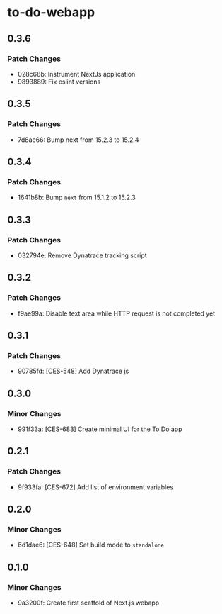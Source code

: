 # to-do-webapp

## 0.3.6

### Patch Changes

- 028c68b: Instrument NextJs application
- 9893889: Fix eslint versions

## 0.3.5

### Patch Changes

- 7d8ae66: Bump next from 15.2.3 to 15.2.4

## 0.3.4

### Patch Changes

- 1641b8b: Bump `next` from 15.1.2 to 15.2.3

## 0.3.3

### Patch Changes

- 032794e: Remove Dynatrace tracking script

## 0.3.2

### Patch Changes

- f9ae99a: Disable text area while HTTP request is not completed yet

## 0.3.1

### Patch Changes

- 90785fd: [CES-548] Add Dynatrace js

## 0.3.0

### Minor Changes

- 991f33a: [CES-683] Create minimal UI for the To Do app

## 0.2.1

### Patch Changes

- 9f933fa: [CES-672] Add list of environment variables

## 0.2.0

### Minor Changes

- 6d1dae6: [CES-648] Set build mode to `standalone`

## 0.1.0

### Minor Changes

- 9a3200f: Create first scaffold of Next.js webapp

